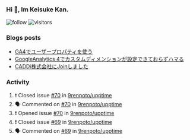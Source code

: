 ### Hi 👋, Im Keisuke Kan.

<!--
**9renpoto/9renpoto** is a ✨ _special_ ✨ repository because its `README.md` (this file) appears on your GitHub profile.

Here are some ideas to get you started:

- 🔭 I’m currently working on ...
- 🌱 I’m currently learning ...
- 👯 I’m looking to collaborate on ...
- 🤔 I’m looking for help with ...
- 💬 Ask me about ...
- 📫 How to reach me: ...
- 😄 Pronouns: ...
- ⚡ Fun fact: ...
-->

![follow](https://img.shields.io/github/followers/9renpoto?label=Follow&style=social)
![visitors](https://komarev.com/ghpvc/?username=9renpoto&label=Profile%20views&color=0e75b6&style=flat)

### Blogs posts

<!-- BLOG-POST-LIST:START -->
- [GA4でユーザープロパティを使う](https://9renpoto.dev/2021/02/21/google-analytics-4-user-properties/)
- [GoogleAnalytics 4でカスタムディメンションが設定できておらずハマる](https://9renpoto.dev/2021/02/13/google-analytics-4/)
- [CADDi株式会社にJoinしました](https://9renpoto.dev/2020/12/05/join/)
<!-- BLOG-POST-LIST:END -->

### Activity

<!--START_SECTION:activity-->
1. ❗️ Closed issue [#70](https://github.com/9renpoto/upptime/issues/70) in [9renpoto/upptime](https://github.com/9renpoto/upptime)
2. 🗣 Commented on [#70](https://github.com/9renpoto/upptime/issues/70) in [9renpoto/upptime](https://github.com/9renpoto/upptime)
3. ❗️ Opened issue [#70](https://github.com/9renpoto/upptime/issues/70) in [9renpoto/upptime](https://github.com/9renpoto/upptime)
4. ❗️ Closed issue [#69](https://github.com/9renpoto/upptime/issues/69) in [9renpoto/upptime](https://github.com/9renpoto/upptime)
5. 🗣 Commented on [#69](https://github.com/9renpoto/upptime/issues/69) in [9renpoto/upptime](https://github.com/9renpoto/upptime)
<!--END_SECTION:activity-->

<!--START_SECTION:waka-->
<!--END_SECTION:waka-->